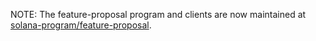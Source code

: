 NOTE: The feature-proposal program and clients are now maintained at
[solana-program/feature-proposal](https://github.com/solana-program/feature-proposal).
